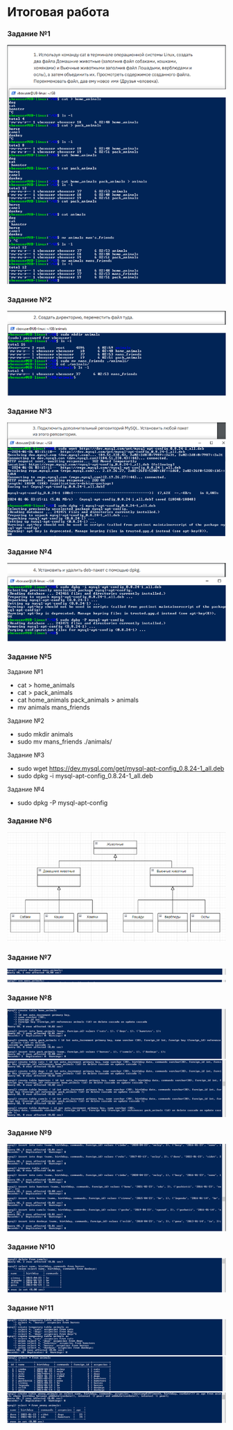 # Итоговая работа
### Задание №1
![Задание №1](img\1.PNG)

### Задание №2
![Задание №2](img\2.PNG)

### Задание №3
![Задание №3](img\3.PNG)

### Задание №4
![Задание №4](img\4.PNG)

### Задание №5
Задание №1
- cat > home_animals
- cat > pack_animals
- cat home_animals pack_animals > animals
- mv animals mans_friends

Задание №2
- sudo mkdir animals
- sudo mv mans_friends ./animals/

Задание №3
- sudo wget https://dev.mysql.com/get/mysql-apt-config_0.8.24-1_all.deb
- sudo dpkg -i mysql-apt-config_0.8.24-1_all.deb

Задание №4
- sudo dpkg -P mysql-apt-config

### Задание №6
![Задание №6](img\6.PNG)

### Задание №7
![Задание №7](img\7.1.PNG)
![Задание №7](img\7.2.PNG)

### Задание №8
![Задание №8](img\8.1.PNG)
![Задание №8](img\8.2.PNG)

### Задание №9
![Задание №9](img\9.PNG)

### Задание №10
![Задание №10](img\10.PNG)

### Задание №11
![Задание №11](img\11.1.PNG)
![Задание №11](img\11.2.PNG)
![Задание №11](img\11.3.PNG)
